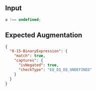 
## Input
```javascript input
a !== undefined;
```

## Expected Augmentation
```json expected augmentations
{
  "0-15-BinaryExpression": {
    "match": true,
    "captures": {
      "isNegated": true,
      "checkType": "EQ_EQ_EQ_UNDEFINED"
    }
  }
}
```